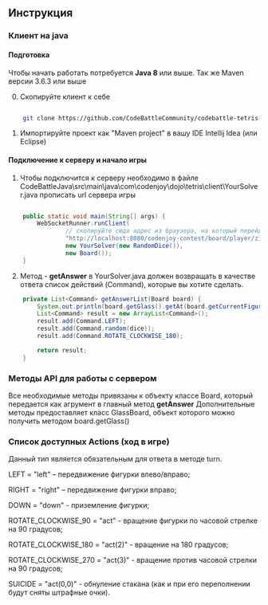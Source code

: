 ﻿## Инструкция

### Клиент на java

#### Подготовка 
Чтобы начать работать потребуется **Java 8** или выше. 
Так же Maven версии 3.6.3 или выше

0. Скопируйте клиент к себе

```bash

    git clone https://github.com/CodeBattleCommunity/codebattle-tetris-clients.git 

```

1. Импортируйте проект как "Maven project" в вашу IDE Intellij Idea (или Eclipse)

#### Подключение к серверу и начало игры

1. Чтобы подключится к серверу необходимо в файле CodeBattleJava\src\main\java\com\codenjoy\dojo\tetris\client\YourSolver.java прописать url сервера игры

```java

    public static void main(String[] args) {
        WebSocketRunner.runClient(
                // скопируйте сюда адрес из браузера, на который перейдете после регистрации/логина
                "http://localhost:8080/codenjoy-contest/board/player/ziwpjz46y4z5567k7uup?code=3867579515136108220&gameName=tetris",
                new YourSolver(new RandomDice()),
                new Board());
    }

```

2. Метод - **getAnswer** в YourSolver.java должен возвращать в качестве ответа список действий (Command), которые вы хотите сделать.

```java
    private List<Command> getAnswerList(Board board) {
        System.out.println(board.getGlass().getAt(board.getCurrentFigurePoint()));
        List<Command> result = new ArrayList<Command>();
        result.add(Command.LEFT);
        result.add(Command.random(dice));
        result.add(Command.ROTATE_CLOCKWISE_180);

        return result;
    }

```


### Методы API для работы с сервером

Все необходимые методы привязаны к объекту классе Board, который передается как агрумент в главный метод **getAnswer**
Дополнительные методы предоставляет класс GlassBoard, объект которого можно получить методом board.getGlass() 


### Список доступных Actions (ход в игре)
Данный тип является обязательным для ответа в методе turn.


LEFT = "left" – передвижение фигурки влево/вправо;

RIGHT = "right" – передвижение фигурки вправо;

DOWN = "down" - приземление фигурки;

ROTATE_CLOCKWISE_90 = "act" - вращение фигурки по часовой стрелке на 90 градусов;

ROTATE_CLOCKWISE_180 = "act(2)" - вращение на 180 градусов;

ROTATE_CLOCKWISE_270 = "act(3)" - вращение против часовой стрелки на 90 градусов;

SUICIDE = "act(0,0)" - обнуление стакана (как и при его переполнении будут сняты штрафные очки).


